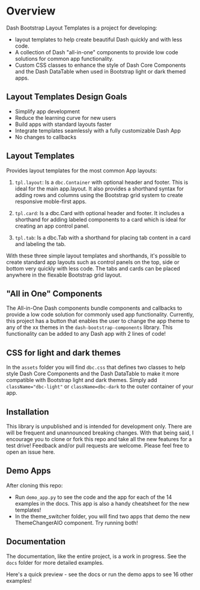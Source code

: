 # Overview
Dash Bootstrap Layout Templates is a project for developing:
- layout templates to help create beautiful Dash quickly and with less code. 
- A collection of Dash "all-in-one" components to provide low code solutions for common app functionality.
- Custom CSS classes to enhance the style of Dash Core Components and the Dash DataTable when used in Bootstrap light 
or dark themed apps.


## Layout Templates Design Goals    
   - Simplify app development
   - Reduce the learning curve for new users
   - Build apps with standard layouts faster
   - Integrate templates seamlessly with a fully customizable Dash App
   - No changes to callbacks
   

## Layout Templates

Provides layout templates for the most common App layouts:
1. `tpl.layout`: Is a `dbc.Container` with optional header and footer. This is ideal for the main app.layout.
It also provides  a shorthand syntax for adding rows and columns using the Bootstrap grid system to create responsive moble-first apps.

2. `tpl.card`: Is a dbc.Card with optional header and footer.  It includes a shorthand for adding labeled components to a card
which is ideal for creating an app control panel.
3. `tpl.tab`: Is a dbc.Tab with a shorthand for placing tab content in a card and labeling the tab.

With these three simple layout templates and shorthands, it's possible to create standard app layouts such as
control panels on the top, side or bottom  very quickly with less code.  The tabs and cards can be placed anywhere
in the flexable Bootstrap grid layout.

 ## "All in One" Components
The All-in-One Dash components bundle components and callbacks to provide a low code solution for commonly used app functionality. 
Currently, this project has a button that enables the user to change the app theme to any of the xx themes in the `dash-bootstrap-components`
library. This functionality can be added to any Dash app with 2 lines of code!

## CSS for light and dark themes

In the `assets` folder you will find  `dbc.css` that defines two classes to help style Dash Core Components and the 
Dash DataTable to make it more compatible with Bootstrap light and dark themes.  Simply add `className="dbc-light"` or
`className=dbc-dark` to the outer container of your app. 

## Installation

This library is unpublished and is intended for development only.  There are will be frequent and unannounced 
breaking changes.  With that being said, I encourage you to clone or fork this repo and take all the new features
for a test drive!  Feedback and/or pull requests are welcome.  Please feel free to open an issue here.
 
## Demo Apps

After cloning this repo:
- Run `demo_app.py` to see the code and the app for each of the 14 examples in the docs. This app is also  a handy
cheatsheet for the new templates!
- In the theme_switcher folder, you will find two apps that demo the new ThemeChangerAIO component. Try running both!


## Documentation
The documentation, like the entire project, is a work in progress.  See the `docs` folder for more detailed
examples.


Here's a quick preview - see the docs or run the demo apps to see 16 other examples!